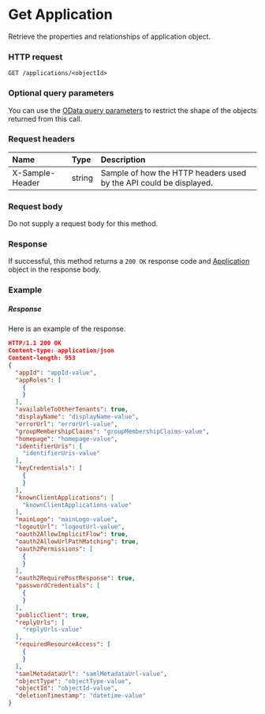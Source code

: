 # Get Application

Retrieve the properties and relationships of application object.
### HTTP request
```http
GET /applications/<objectId>
```
### Optional query parameters
You can use the [OData query parameters](odata-optional-query-parameters.md) to restrict the shape of the objects returned from this call.
### Request headers
| Name       | Type | Description|
|:-----------|:------|:----------|
| X-Sample-Header  | string  | Sample of how the HTTP headers used by the API could be displayed.|

### Request body
Do not supply a request body for this method.
### Response
If successful, this method returns a `200 OK` response code and [Application](../resources/application.md) object in the response body.
### Example
##### Response
Here is an example of the response.
```json
HTTP/1.1 200 OK
Content-type: application/json
Content-length: 953
{
  "appId": "appId-value",
  "appRoles": [
    {
    }
  ],
  "availableToOtherTenants": true,
  "displayName": "displayName-value",
  "errorUrl": "errorUrl-value",
  "groupMembershipClaims": "groupMembershipClaims-value",
  "homepage": "homepage-value",
  "identifierUris": [
    "identifierUris-value"
  ],
  "keyCredentials": [
    {
    }
  ],
  "knownClientApplications": [
    "knownClientApplications-value"
  ],
  "mainLogo": "mainLogo-value",
  "logoutUrl": "logoutUrl-value",
  "oauth2AllowImplicitFlow": true,
  "oauth2AllowUrlPathMatching": true,
  "oauth2Permissions": [
    {
    }
  ],
  "oauth2RequirePostResponse": true,
  "passwordCredentials": [
    {
    }
  ],
  "publicClient": true,
  "replyUrls": [
    "replyUrls-value"
  ],
  "requiredResourceAccess": [
    {
    }
  ],
  "samlMetadataUrl": "samlMetadataUrl-value",
  "objectType": "objectType-value",
  "objectId": "objectId-value",
  "deletionTimestamp": "datetime-value"
}
```

<!-- uuid: 2b5040bf-0586-4eff-8ac3-fed973bdff39
2015-10-09 17:14:35 UTC -->